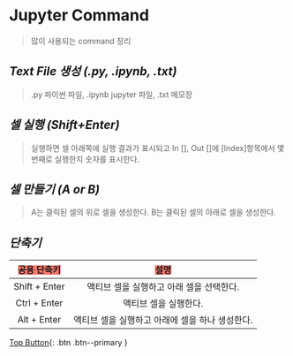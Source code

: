 Jupyter Command
=============
> 많이 사용되는 command 정리  

*Text File 생성 (.py, .ipynb, .txt)*
-------------
> .py 파이썬 파일, .ipynb jupyter 파일, .txt 메모장  

*셀 실행 (Shift+Enter)*
-------------
> 실행하면 셀 아래쪽에 실행 결과가 표시되고 In [], Out []에 [Index]항목에서 몇 번째로 실행한지 숫자를 표시한다.  

*셀 만들기 (A or B)*
-------------
> A는 클릭된 셀의 위로 셀을 생성한다. B는 클릭된 셀의 아래로 셀을 생성한다.  


*단축기*
-------------
|<span style="font-family: Source Code Pro; background-color:#f7786b;">공용 단축키</span>|<span style="font-family: Source Code Pro; background-color:#f7786b;">설명</span>|
|:---:|:---:|
|Shift + Enter|액티브 셀을 실행하고 아래 셀을 선택한다.|
|Ctrl + Enter|액티브 셀을 실행한다.|
|Alt + Enter|액티브 셀을 실행하고 아래에 셀을 하나 생성한다.|

[Top Button](#){: .btn .btn--primary }

